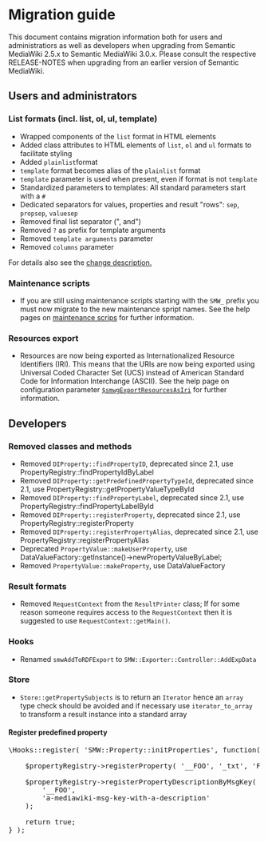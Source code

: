 # Migration guide

This document contains migration information both for users and administratiors as well as developers when upgrading from Semantic MediaWiki 2.5.x to Semantic MediaWiki 3.0.x. Please consult the respective RELEASE-NOTES when upgrading from an earlier version of Semantic MediaWiki.

## Users and administrators

### List formats (incl. list, ol, ul, template)

* Wrapped components of the `list` format in HTML elements
* Added class attributes to HTML elements of `list`, `ol` and `ul` formats to facilitate styling
* Added `plainlist`format
* `template` format becomes alias of the `plainlist` format
* `template` parameter is used when present, even if format is not `template`
* Standardized parameters to templates: All standard parameters start with a `#`
* Dedicated separators for values, properties and result "rows": `sep`, `propsep`, `valuesep`
* Removed final list separator (", and")
* Removed `?` as prefix for template arguments
* Removed `template arguments` parameter
* Removed `columns` parameter

For details also see the [change description.](https://gist.github.com/s7eph4n/277e7804fe04954df7d1e15ae874b0d0)

### Maintenance scripts

- If you are still using maintenance scripts starting with the `SMW_` prefix you must now migrate to the new maintenance spript names. See the help pages on [maintenance scrips](https://www.semantic-mediawiki.org/wiki/Help:Maintenance_scripts) for further information.

### Resources export

- Resources are now being exported as Internationalized Resource Identifiers (IRI).
  This means that the URIs are now being exported using Universal Coded Character Set (UCS) instead of American Standard Code for Information Interchange (ASCII). See the help page on configuration parameter [`$smwgExportResourcesAsIri`](https://www.semantic-mediawiki.org/wiki/Help:$smwgExportResourcesAsIri) for further information.

## Developers

### Removed classes and methods

- Removed `DIProperty::findPropertyID`, deprecated since 2.1, use PropertyRegistry::findPropertyIdByLabel
- Removed `DIProperty::getPredefinedPropertyTypeId`, deprecated since 2.1, use PropertyRegistry::getPropertyValueTypeById
- Removed `DIProperty::findPropertyLabel`, deprecated since 2.1, use PropertyRegistry::findPropertyLabelById
- Removed `DIProperty::registerProperty`, deprecated since 2.1, use PropertyRegistry::registerProperty
- Removed `DIProperty::registerPropertyAlias`, deprecated since 2.1, use PropertyRegistry::registerPropertyAlias
- Deprecated `PropertyValue::makeUserProperty`, use DataValueFactory::getInstance()->newPropertyValueByLabel;
- Removed `PropertyValue::makeProperty`, use DataValueFactory

### Result formats

- Removed `RequestContext` from the `ResultPrinter` class; If for some reason someone requires access to the `RequestContext` then it is suggested to use `RequestContext::getMain()`.

### Hooks

- Renamed `smwAddToRDFExport` to `SMW::Exporter::Controller::AddExpData`

### Store

- `Store::getPropertySubjects` is to return an `Iterator` hence an `array` type check should be avoided and if necessary
use `iterator_to_array` to transform a result instance into a standard array

#### Register predefined property

<pre>
\Hooks::register( 'SMW::Property::initProperties', function( $propertyRegistry ) {

	$propertyRegistry->registerProperty( '__FOO', '_txt', 'Foo' );

	$propertyRegistry->registerPropertyDescriptionByMsgKey(
		'__FOO',
		'a-mediawiki-msg-key-with-a-description'
	);

	return true;
} );
</pre>
